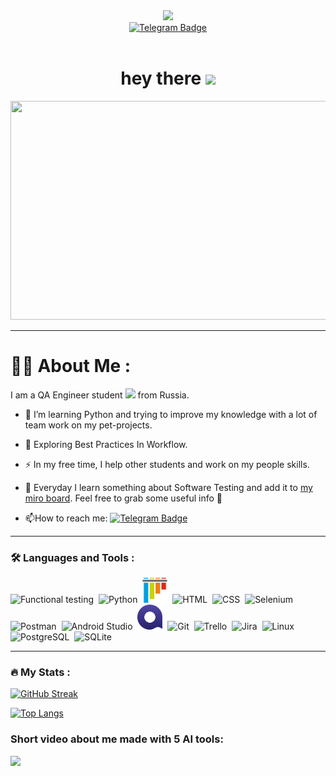 <div id="header" align="center">
  <img src="https://media.giphy.com/media/dMLmQfCO7lCA2gX3tw/giphy.gif" width="100"/>
  <div id="badges">
  <a href="https://t.me/Lexx_042">
    <img src="https://img.shields.io/badge/Telegram-blue?logo=telegram&logoColor=white&style=for-the-badge" alt="Telegram Badge"/>
  </a>
</div>
  <img src="https://komarev.com/ghpvc/?username=Lexxx42&style=flat-square&color=blue" alt=""/>
  <h1>
  hey there
  <img src="https://media.giphy.com/media/hvRJCLFzcasrR4ia7z/giphy.gif" width="30px"/>
</h1>
</div>
<div align="center">
  <img src="https://media.giphy.com/media/u2pmTWUi0MXjyrMaVj/giphy.gif" width="550" height="350"/>

</div>

---

# :man_technologist: About Me :
I am a QA Engineer student <img src="https://media.giphy.com/media/5dLoIhuX12Nl1MnQJ1/giphy.gif" width="30"> from Russia.

- :telescope: I’m learning Python and trying to improve my knowledge with a lot of team work on my pet-projects.

- :seedling: Exploring Best Practices In Workflow.

- :zap: In my free time, I help other students and work on my people skills.

- :sparkling_heart: Everyday I learn something about Software Testing and add it to [my miro board](https://miro.com/app/board/uXjVP8eVvAA=/?share_link_id=365056434504). Feel free to grab some useful info :slightly_smiling_face:

- :mailbox:How to reach me: [![Telegram Badge](https://img.shields.io/badge/Telegram-blue?logo=telegram&logoColor=white&style=for-the-badge)](https://t.me/Lexx_042)

---

### :hammer_and_wrench: Languages and Tools :
<div>
  <img src="https://cdn-icons-png.flaticon.com/512/7187/7187399.png" title="Functional testing" alt="Functional testing" width="40" height="40"/>&nbsp;
  <img src="https://cdn-icons-png.flaticon.com/512/5968/5968350.png" title="Python" alt="Python" width="40" height="40"/>&nbsp;
  <img src="https://github.com/Lexxx42/Lexxx42.github.io/blob/main/images/Pytest.png" title="Pytest" alt="Pytest" width="40" height="40"/>&nbsp;
  <img src="https://cdn-icons-png.flaticon.com/512/186/186320.png" title="HTML" alt="HTML" width="40" height="40"/>&nbsp;
  <img src="https://cdn-icons-png.flaticon.com/512/802/802251.png" title="CSS" alt="CSS" width="40" height="40"/>&nbsp;
  <img src="https://cdn-icons-png.flaticon.com/512/5936/5936927.png" title="Selenium" alt="Selenium" width="40" height="40"/>&nbsp;
  <img src="https://uxwing.com/wp-content/themes/uxwing/download/brands-and-social-media/postman-icon.png" title="Postman" alt="Postman" width="40" height="40"/>&nbsp;
  <img src="https://cdn-icons-png.flaticon.com/512/2504/2504881.png" title="Android Studio" alt="Android Studio" width="40" height="40"/>&nbsp;
  <img src="https://github.com/Lexxx42/Lexxx42.github.io/blob/main/images/qase.png" title="Qase" alt="Qase" width="40" height="40"/>&nbsp;
  <img src="https://cdn-icons-png.flaticon.com/512/4494/4494748.png" title="Git" alt="Git" width="40" height="40"/>&nbsp;
  <img src="https://cdn-icons-png.flaticon.com/512/2111/2111656.png" title="Trello" alt="Trello" width="40" height="40"/>&nbsp;
  <img src="https://cdn-icons-png.flaticon.com/512/5968/5968875.png" title="Jira" alt="Jira" width="40" height="40"/>&nbsp;
  <img src="https://cdn-icons-png.flaticon.com/512/183/183319.png" title="Linux" alt="Linux" width="40" height="40"/>&nbsp;
  <img src="https://cdn-icons-png.flaticon.com/512/5968/5968342.png" title="PostgreSQL" alt="PostgreSQL" width="40" height="40"/>&nbsp;
  <img src="https://cdn-icons-png.flaticon.com/512/2306/2306022.png" title="SQLite" alt="SQLite" width="40" height="40"/>&nbsp;
</div>

---

### :fire: My Stats :
[![GitHub Streak](http://github-readme-streak-stats.herokuapp.com?user=Lexxx42&theme=synthwave)](https://git.io/streak-stats)


[![Top Langs](https://github-readme-stats-git-masterrstaa-rickstaa.vercel.app/api/top-langs/?username=Lexxx42&layout=compact&theme=vision-friendly-dark)](https://github.com/anuraghazra/github-readme-stats)

### Short video about me made with 5 AI tools:
[![](https://markdown-videos.deta.dev/youtube/I3ancZuG4cg)](https://youtu.be/I3ancZuG4cg)

